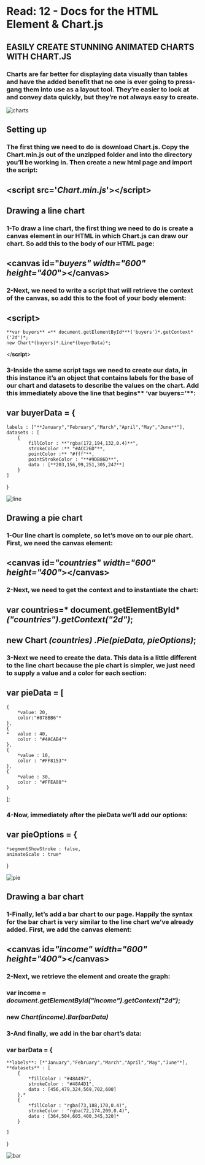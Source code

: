 # Read: 12 - Docs for the HTML <canvas> Element & Chart.js

## EASILY CREATE STUNNING ANIMATED CHARTS WITH CHART.JS
### Charts are far better for displaying data visually than tables and have the added benefit that no one is ever going to press-gang them into use as a layout tool. They’re easier to look at and convey data quickly, but they’re not always easy to create.

![charts](https://fasrbc710.weebly.com/uploads/1/2/5/3/125316401/638306132.png)

## Setting up
### The first thing we need to do is download Chart.js. Copy the Chart.min.js out of the unzipped folder and into the directory you’ll be working in. Then create a new html page and import the script:

## <**script** src='***Chart.min.js***'></**script**>

## Drawing a line chart
### 1-To draw a line chart, the first thing we need to do is create a canvas element in our HTML in which Chart.js can draw our chart. So add this to the body of our HTML page:
## <**canvas** id="***buyers" width="600" height="400***"></**canvas**>

### 2-Next, we need to write a script that will retrieve the context of the canvas, so add this to the foot of your body element:
## <**script**>
    **var buyers** =** document.getElementById***('buyers')*.getContext*('2d')*;
    new Chart*(buyers)*.Line*(buyerData)*;
</**script**>

### 3-Inside the same script tags we need to create our data, in this instance it’s an object that contains labels for the base of our chart and datasets to describe the values on the chart. Add this immediately above the line that begins** ‘var buyers=’**:

## var buyerData = {
	labels : ["**January","February","March","April","May","June**"],
	datasets : [
		{
			fillColor : **"rgba(172,194,132,0.4)**",
			strokeColor :** "#ACC26D"**,
			pointColor :** "#fff"**,
			pointStrokeColor : "**#9DB86D**",
			data : [**203,156,99,251,305,247**]
		}
	]
}

![line](https://canvasjs.com/wp-content/uploads/images/gallery/javascript-charts/line/javascript-line-charts-graphs.png)

## Drawing a pie chart
### 1-Our line chart is complete, so let’s move on to our pie chart. First, we need the canvas element:

## <**canvas** id=*"countries" width="600" height="400"*></**canvas**>

### 2-Next, we need to get the context and to instantiate the chart:

## **var countries**=* document.getElementById* *("countries").getContext("2d")*;
## **new Chart** *(countries)* *.Pie(pieData, pieOptions)*;

### 3-Next we need to create the data. This data is a little different to the line chart because the pie chart is simpler, we just need to supply a value and a color for each section:

## **var pieData** = [
	{
		*value: 20,
		color:"#878BB6"*
	},
	{
	*	value : 40,
		color : "#4ACAB4"*
	},
	{
		*value : 10,
		color : "#FF8153"*
	},
	{
		*value : 30,
		color : "#FFEA88"*
	}
];

### 4-Now, immediately after the pieData we’ll add our options:

## **var pieOptions** = {
	*segmentShowStroke : false,
	animateScale : true*
}

![pie](https://www.amcharts.com/wp-content/uploads/2013/12/demo_7406_none-3.png)

## Drawing a bar chart
### 1-Finally, let’s add  a bar chart to our page. Happily the syntax for the bar chart is very similar to the line chart we’ve already added. First, we add the canvas element:

## <**canvas** id=*"income" width="600" height="400"*></**canvas**>

### 2-Next, we retrieve the element and create the graph:

### **var income** = *document.getElementById("income").getContext("2d")*;
### **new** *Chart(income).Bar(barData)*

### 3-And finally, we add in the bar chart’s data:

### var barData = {
	**labels**: [*"January","February","March","April","May","June"*],
	**datasets** : [
		{
			*fillColor : "#48A497",
			strokeColor : "#48A4D1",
			data : [456,479,324,569,702,600]
		},*
		{
			*fillColor : "rgba(73,188,170,0.4)",
			strokeColor : "rgba(72,174,209,0.4)",
			data : [364,504,605,400,345,320]*
		}

	]
}

![bar](https://www.sageintelligence.com/wp-content/uploads/2019/04/Highlight-Data-Bar-Chart-5.png)